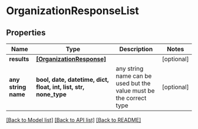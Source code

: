 # OrganizationResponseList


## Properties
Name | Type | Description | Notes
------------ | ------------- | ------------- | -------------
**results** | [**[OrganizationResponse]**](OrganizationResponse.md) |  | [optional] 
**any string name** | **bool, date, datetime, dict, float, int, list, str, none_type** | any string name can be used but the value must be the correct type | [optional]

[[Back to Model list]](../README.md#documentation-for-models) [[Back to API list]](../README.md#documentation-for-api-endpoints) [[Back to README]](../README.md)


